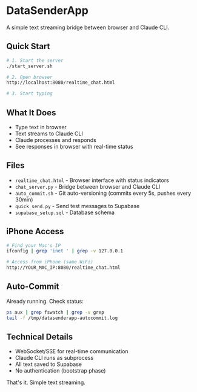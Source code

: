 # DataSenderApp

A simple text streaming bridge between browser and Claude CLI.

## Quick Start

```bash
# 1. Start the server
./start_server.sh

# 2. Open browser
http://localhost:8080/realtime_chat.html

# 3. Start typing
```

## What It Does

- Type text in browser
- Text streams to Claude CLI 
- Claude processes and responds
- See responses in browser with real-time status

## Files

- `realtime_chat.html` - Browser interface with status indicators
- `chat_server.py` - Bridge between browser and Claude CLI  
- `auto_commit.sh` - Git auto-versioning (commits every 5s, pushes every 30min)
- `quick_send.py` - Send test messages to Supabase
- `supabase_setup.sql` - Database schema

## iPhone Access

```bash
# Find your Mac's IP
ifconfig | grep 'inet ' | grep -v 127.0.0.1

# Access from iPhone (same WiFi)
http://YOUR_MAC_IP:8080/realtime_chat.html
```

## Auto-Commit

Already running. Check status:
```bash
ps aux | grep fswatch | grep -v grep
tail -f /tmp/datasenderapp-autocommit.log
```

## Technical Details

- WebSocket/SSE for real-time communication
- Claude CLI runs as subprocess
- All text saved to Supabase
- No authentication (bootstrap phase)

That's it. Simple text streaming.